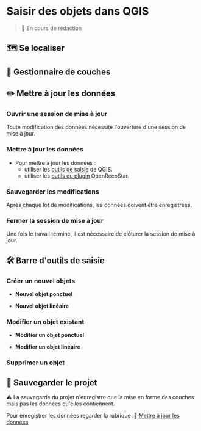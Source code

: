 # Saisir des objets dans QGIS

> 🚧 En cours de rédaction

## 🗺 Se localiser

## 📑 Gestionnaire de couches

## ✏️ Mettre à jour les données

### Ouvrir une session de mise à jour

Toute modification des données nécessite l'ouverture d'une session de mise à jour.

### Mettre à jour les données

* Pour mettre à jour les données :
     - utiliser les [outils de saisie](#barre-doutils-de-saisie) de QGIS.
     - utiliser les [outils du plugin](./Outils_du_plugin.md#2--importer-un-fichier-de-points-levés) OpenRecoStar.

### Sauvegarder les modifications

Après chaque lot de modifications, les données doivent être enregistrées.

### Fermer la session de mise à jour

Une fois le travail terminé, il est nécessaire de clôturer la session de mise à jour.

## 🛠 Barre d'outils de saisie

### Créer un nouvel objets

* __Nouvel objet ponctuel__

* __Nouvel objet linéaire__

### Modifier un objet existant

* __Modifier un objet ponctuel__

* __Modifier un objet linéaire__

### Supprimer un objet


## 💾 Sauvegarder le projet

⚠️ La sauvegarde du projet n'enregistre que la mise en forme des couches mais pas les données qu'elles contiennent.

Pour enregistrer les données regarder la rubrique :🔗 [Mettre à jour les données](#mettre-à-jour-les-données)
